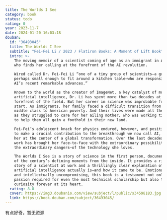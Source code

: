 ```yaml
---
title: The Worlds I See
category: book
status: todo
rating: 0
year: 2023-11-7
date: 2024-01-20 16:03:18
douban:
  id: "36493045"
  title: The Worlds I See
  subtitle: "Fei-Fei Li / 2023 / Flatiron Books: A Moment of Lift Book"
  intro: >-
    The moving memoir of a scientist coming of age as an immigrant in America
    who finds her calling at the forefront of the AI revolution.

    Wired called Dr. Fei-Fei Li “one of a tiny group of scientists―a group
    perhaps small enough to fit around a kitchen table―who are responsible for
    AI’s recent remarkable advances.”

    Known to the world as the creator of ImageNet, a key catalyst of modern
    artificial intelligence, Dr. Li has spent more than two decades at the
    forefront of the field. But her career in science was improbable from the
    start. As immigrants, her family faced a difficult transition from China’s
    middle class to American poverty. And their lives were made all the harder
    as they struggled to care for her ailing mother, who was working tirelessly
    to help them all gain a foothold in their new land.

    Fei-Fei’s adolescent knack for physics endured, however, and positioned her
    to make a crucial contribution to the breakthrough we now call AI, placing
    her at the center of a global transformation. Over the last decades, her
    work has brought her face-to-face with the extraordinary possibilities―and
    the extraordinary dangers―of the technology she loves.

    The Worlds I See is a story of science in the first person, documenting one
    of the century’s defining moments from the inside. It provides a riveting
    story of a scientist at work and a thrillingly clear explanation of what
    artificial intelligence actually is―and how it came to be. Emotionally raw
    and intellectually uncompromising, this book is a testament not only to the
    passion required for even the most technical scholarship but also to the
    curiosity forever at its heart.
  rating: 8.8
  cover: https://img3.doubanio.com/view/subject/l/public/s34598183.jpg
  link: https://book.douban.com/subject/36493045/
---
```


有点好奇，暂无资源